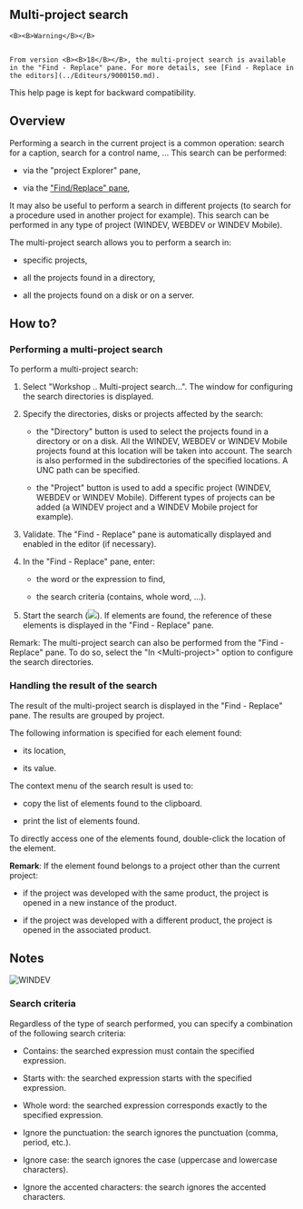 
## Multi-project search
			






	<B><B>Warning</B></B>

	From version <B><B>18</B></B>, the multi-project search is available in the "Find - Replace" pane. For more details, see [Find - Replace in the editors](../Editeurs/9000150.md). 
This help page is kept for backward compatibility. 



<a name="NOTE1"></a>
<a name="NOTE1_1"></a>


## Overview
<a name="overview_ELTTEXTE000148"></a>
Performing a search in the current project is a common operation: search for a caption, search for a control name, ... This search can be performed:

- via the "project Explorer" pane, 

- via the ["Find/Replace" pane](../Editeurs/2027013.md),




It may also be useful to perform a search in different projects (to search for a procedure used in another project for example). This search can be performed in any type of project (WINDEV, WEBDEV or WINDEV Mobile).

The multi-project search allows you to perform a search in:

- specific projects, 

- all the projects found in a directory, 

- all the projects found on a disk or on a server.




<a name="NOTE2"></a>
<a name="NOTE2_1"></a>


## How to?
<a name="how_ELTTEXTE000172"></a>


### Performing a multi-project search
<a name="performing_multiproject_search_ELTPARAGRAPHE000041"></a>

To perform a multi-project search:

1. Select "Workshop .. Multi-project search...". The window for configuring the search directories is displayed.

2. Specify the directories, disks or projects affected by the search:

	- the "Directory" button is used to select the projects found in a directory or on a disk. All the WINDEV, WEBDEV or WINDEV Mobile projects found at this location will be taken into account. The search is also performed in the subdirectories of the specified locations. A UNC path can be specified.

	- the "Project" button is used to add a specific project (WINDEV, WEBDEV or WINDEV Mobile). Different types of projects can be added (a WINDEV project and a WINDEV Mobile project for example).




3. Validate. The "Find - Replace" pane is automatically displayed and enabled in the editor (if necessary).

4. In the "Find - Replace" pane, enter:

	- the word or the expression to find, 

	- the search criteria (contains, whole word, ...).




5. Start the search (![](https://doc.pcsoft.fr/en-US/images/image.awp?langid=3&name=Ico_rech.gif)). If elements are found, the reference of these elements is displayed in the "Find - Replace" pane.




Remark: The multi-project search can also be performed from the "Find - Replace" pane. To do so, select the "In &lt;Multi-project&gt;" option to configure the search directories.
<a name="NOTE2_2"></a>


### Handling the result of the search
<a name="handling_the_result_the_search_ELTPARAGRAPHE000064"></a>

The result of the multi-project search is displayed in the "Find - Replace" pane. The results are grouped by project.

The following information is specified for each element found:

- its location, 

- its value.




The context menu of the search result is used to:

- copy the list of elements found to the clipboard.

- print the list of elements found.




To directly access one of the elements found, double-click the location of the element.

**Remark**: If the element found belongs to a project other than the current project:

- if the project was developed with the same product, the project is opened in a new instance of the product.

- if the project was developed with a different product, the project is opened in the associated product.




<a name="NOTE4"></a>
<a name="NOTE4_1"></a>


## Notes
<a name="notes_ELTTEXTE000202"></a>
![WINDEV](https://doc.pcsoft.fr/ext/images/us/WD.png) 

### Search criteria
<a name="search_criteria_ELTPARAGRAPHE000092"></a>

Regardless of the type of search performed, you can specify a combination of the following search criteria:

- Contains: the searched expression must contain the specified expression.

- Starts with: the searched expression starts with the specified expression.

- Whole word: the searched expression corresponds exactly to the specified expression.

- Ignore the punctuation: the search ignores the punctuation (comma, period, etc.).

- Ignore case: the search ignores the case (uppercase and lowercase characters).

- Ignore the accented characters: the search ignores the accented characters.





